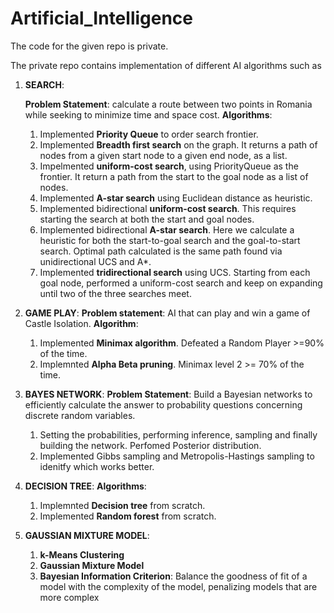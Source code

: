 # Artificial_Intelligence

The code for the given repo is private.

The private repo contains implementation of different AI algorithms such as 
1. **SEARCH**:

   **Problem Statement**: calculate a route between two points in Romania while seeking to minimize time and space cost. 
   **Algorithms**:
   1. Implemented **Priority Queue** to order search frontier. 
   2. Implemented **Breadth first search** on the graph. It returns a path of nodes from a given start node to a given end node, as a list.
   3. Impelmented **uniform-cost search**, using PriorityQueue as the frontier. It return a path from the start to the goal node as a list of nodes.
   4. Implemented **A-star search** using Euclidean distance as heuristic.
   5. Implemented bidirectional **uniform-cost search**. This requires starting the search at both the start and goal nodes.
   6. Implemented bidirectional **A-star search**. Here we calculate a heuristic for both the start-to-goal search and the goal-to-start search. Optimal path calculated is the same path found via unidirectional UCS and A*.
   7. Implemented **tridirectional search** using UCS. Starting from each goal node, performed a uniform-cost search and keep on expanding until two of the three searches meet.

2. **GAME PLAY**:
   **Problem statement**: AI that can play and win a game of Castle Isolation.
   **Algorithm**:  
   1. Implemented **Minimax algorithm**. Defeated a Random Player >=90% of the time.
   2. Implemnted **Alpha Beta pruning**. Minimax level 2 >= 70% of the time.

3. **BAYES NETWORK**:
   **Problem Statement**: Build a Bayesian networks to efficiently calculate the answer to probability questions concerning discrete random variables.
   1. Setting the probabilities, performing inference, sampling and finally building the network. Perfomed Posterior distribution.
   2. Implemented Gibbs sampling and Metropolis-Hastings sampling to idenitfy which works better.
   
4. **DECISION TREE**:
   **Algorithms**:
   1. Implemnted **Decision tree** from scratch.
   2. Implemented **Random forest** from scratch.
  
6. **GAUSSIAN MIXTURE MODEL**:
   1. **k-Means Clustering** 
   2. **Gaussian Mixture Model** 
   3. **Bayesian Information Criterion**: Balance the goodness of fit of a model with the complexity of the model, penalizing models that are more complex 

